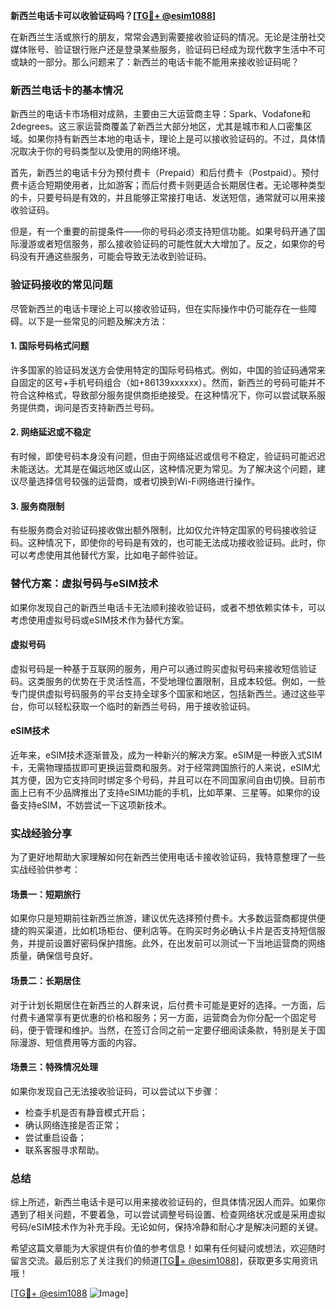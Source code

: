 **新西兰电话卡可以收验证码吗？[[TG💪+ @esim1088](https://t.me/s/esim1088)]**

在新西兰生活或旅行的朋友，常常会遇到需要接收验证码的情况。无论是注册社交媒体账号、验证银行账户还是登录某些服务，验证码已经成为现代数字生活中不可或缺的一部分。那么问题来了：新西兰的电话卡能不能用来接收验证码呢？

### 新西兰电话卡的基本情况

新西兰的电话卡市场相对成熟，主要由三大运营商主导：Spark、Vodafone和2degrees。这三家运营商覆盖了新西兰大部分地区，尤其是城市和人口密集区域。如果你持有新西兰本地的电话卡，理论上是可以接收验证码的。不过，具体情况取决于你的号码类型以及使用的网络环境。

首先，新西兰的电话卡分为预付费卡（Prepaid）和后付费卡（Postpaid）。预付费卡适合短期使用者，比如游客；而后付费卡则更适合长期居住者。无论哪种类型的卡，只要号码是有效的，并且能够正常接打电话、发送短信，通常就可以用来接收验证码。

但是，有一个重要的前提条件——你的号码必须支持短信功能。如果号码开通了国际漫游或者短信服务，那么接收验证码的可能性就大大增加了。反之，如果你的号码没有开通这些服务，可能会导致无法收到验证码。

### 验证码接收的常见问题

尽管新西兰的电话卡理论上可以接收验证码，但在实际操作中仍可能存在一些障碍。以下是一些常见的问题及解决方法：

#### 1. 国际号码格式问题
许多国家的验证码发送方会使用特定的国际号码格式。例如，中国的验证码通常来自固定的区号+手机号码组合（如+86139xxxxxx）。然而，新西兰的号码可能并不符合这种格式，导致部分服务提供商拒绝接受。在这种情况下，你可以尝试联系服务提供商，询问是否支持新西兰号码。

#### 2. 网络延迟或不稳定
有时候，即使号码本身没有问题，但由于网络延迟或信号不稳定，验证码可能迟迟未能送达。尤其是在偏远地区或山区，这种情况更为常见。为了解决这个问题，建议尽量选择信号较强的运营商，或者切换到Wi-Fi网络进行操作。

#### 3. 服务商限制
有些服务商会对验证码接收做出额外限制，比如仅允许特定国家的号码接收验证码。这种情况下，即使你的号码是有效的，也可能无法成功接收验证码。此时，你可以考虑使用其他替代方案，比如电子邮件验证。

### 替代方案：虚拟号码与eSIM技术

如果你发现自己的新西兰电话卡无法顺利接收验证码，或者不想依赖实体卡，可以考虑使用虚拟号码或eSIM技术作为替代方案。

#### 虚拟号码
虚拟号码是一种基于互联网的服务，用户可以通过购买虚拟号码来接收短信验证码。这类服务的优势在于灵活性高，不受地理位置限制，且成本较低。例如，一些专门提供虚拟号码服务的平台支持全球多个国家和地区，包括新西兰。通过这些平台，你可以轻松获取一个临时的新西兰号码，用于接收验证码。

#### eSIM技术
近年来，eSIM技术逐渐普及，成为一种新兴的解决方案。eSIM是一种嵌入式SIM卡，无需物理插拔即可更换运营商和服务。对于经常跨国旅行的人来说，eSIM尤其方便，因为它支持同时绑定多个号码，并且可以在不同国家间自由切换。目前市面上已有不少品牌推出了支持eSIM功能的手机，比如苹果、三星等。如果你的设备支持eSIM，不妨尝试一下这项新技术。

### 实战经验分享

为了更好地帮助大家理解如何在新西兰使用电话卡接收验证码，我特意整理了一些实战经验供参考：

#### 场景一：短期旅行
如果你只是短期前往新西兰旅游，建议优先选择预付费卡。大多数运营商都提供便捷的购买渠道，比如机场柜台、便利店等。在购买时务必确认卡片是否支持短信服务，并提前设置好密码保护措施。此外，在出发前可以测试一下当地运营商的网络质量，确保信号良好。

#### 场景二：长期居住
对于计划长期居住在新西兰的人群来说，后付费卡可能是更好的选择。一方面，后付费卡通常享有更优惠的价格和服务；另一方面，运营商会为你分配一个固定号码，便于管理和维护。当然，在签订合同之前一定要仔细阅读条款，特别是关于国际漫游、短信费用等方面的内容。

#### 场景三：特殊情况处理
如果你发现自己无法接收验证码，可以尝试以下步骤：
- 检查手机是否有静音模式开启；
- 确认网络连接是否正常；
- 尝试重启设备；
- 联系客服寻求帮助。

### 总结

综上所述，新西兰电话卡是可以用来接收验证码的，但具体情况因人而异。如果你遇到了相关问题，不要着急，可以尝试调整号码设置、检查网络状况或是采用虚拟号码/eSIM技术作为补充手段。无论如何，保持冷静和耐心才是解决问题的关键。

希望这篇文章能为大家提供有价值的参考信息！如果有任何疑问或想法，欢迎随时留言交流。最后别忘了关注我们的频道[[TG💪+ @esim1088](https://t.me/s/esim1088)]，获取更多实用资讯哦！

[[TG💪+ @esim1088](https://t.me/s/esim1088) ![Image](https://i.postimg.cc/4NQfJmqS/Snipaste-2025-05-13-00-14-12.png)]